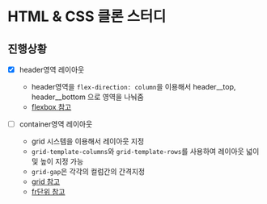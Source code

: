 # HTML & CSS 클론 스터디

## 진행상황

- [X] header영역 레이아웃
    - header영역을 `flex-direction: column`을 이용해서 header__top, header__bottom 으로 영역을 나눠줌
    - [flexbox 참고](https://developer.mozilla.org/ko/docs/Web/CSS/CSS_Flexible_Box_Layout/Flexbox%EC%9D%98_%EA%B8%B0%EB%B3%B8_%EA%B0%9C%EB%85%90)

- [ ] container영역 레이아웃
    - grid 시스템을 이용해서 레이아웃 지정
    - `grid-template-columns`와 `grid-template-rows`를 사용하여 레이아웃 넓이 및 높이 지정 가능
    - `grid-gap`은 각각의 컬럼간의 간격지정
    - [grid 참고](https://developer.mozilla.org/ko/docs/Web/CSS/CSS_Grid_Layout)
    - [fr단위 참고](https://blog.sonim1.com/198)